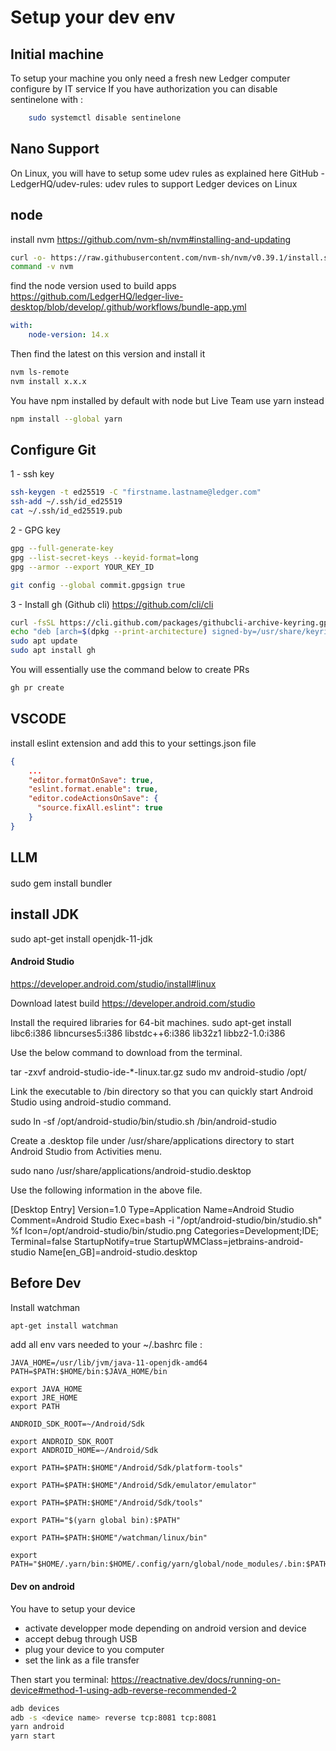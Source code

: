# Setup your dev env

## Initial machine

To setup your machine you only need a fresh new Ledger computer configure by IT service
If you have authorization you can disable sentinelone with :
```bash
    sudo systemctl disable sentinelone
```

## Nano Support
On Linux, you will have to setup some udev rules as explained here GitHub - LedgerHQ/udev-rules: udev rules to support Ledger devices on Linux 


## node
install nvm
https://github.com/nvm-sh/nvm#installing-and-updating
```bash
curl -o- https://raw.githubusercontent.com/nvm-sh/nvm/v0.39.1/install.sh | bash
command -v nvm
```

find the node version used to build apps
https://github.com/LedgerHQ/ledger-live-desktop/blob/develop/.github/workflows/bundle-app.yml
```yml
with:
    node-version: 14.x
```

Then find the latest on this version and install it
```bash
nvm ls-remote
nvm install x.x.x
```

You have npm installed by default with node but Live Team use yarn instead
```bash
npm install --global yarn
```

## Configure Git

1 - ssh key
```bash
ssh-keygen -t ed25519 -C "firstname.lastname@ledger.com"
ssh-add ~/.ssh/id_ed25519
cat ~/.ssh/id_ed25519.pub 
```

2 - GPG key
```bash
gpg --full-generate-key
gpg --list-secret-keys --keyid-format=long
gpg --armor --export YOUR_KEY_ID

git config --global commit.gpgsign true
```

3 - Install gh (Github cli)
https://github.com/cli/cli
```bash
curl -fsSL https://cli.github.com/packages/githubcli-archive-keyring.gpg | sudo dd of=/usr/share/keyrings/githubcli-archive-keyring.gpg
echo "deb [arch=$(dpkg --print-architecture) signed-by=/usr/share/keyrings/githubcli-archive-keyring.gpg] https://cli.github.com/packages stable main" | sudo tee /etc/apt/sources.list.d/github-cli.list > /dev/null
sudo apt update
sudo apt install gh
```

You will essentially use the command below to create PRs
```bash
gh pr create
```

## VSCODE

install eslint extension
and add this to your settings.json file

```json
{
    ...
    "editor.formatOnSave": true,
    "eslint.format.enable": true,
    "editor.codeActionsOnSave": {
      "source.fixAll.eslint": true
    }
}
```

## LLM

#### 
sudo gem install bundler

## install JDK
sudo apt-get install openjdk-11-jdk

#### Android Studio
https://developer.android.com/studio/install#linux

Download latest build
https://developer.android.com/studio

Install the required libraries for 64-bit machines.
sudo apt-get install libc6:i386 libncurses5:i386 libstdc++6:i386 lib32z1 libbz2-1.0:i386

Use the below command to download from the terminal.

tar -zxvf android-studio-ide-*-linux.tar.gz
sudo mv android-studio /opt/

Link the executable to /bin directory so that you can quickly start Android Studio using android-studio command.

sudo ln -sf /opt/android-studio/bin/studio.sh /bin/android-studio

Create a .desktop file under /usr/share/applications directory to start Android Studio from Activities menu.

sudo nano /usr/share/applications/android-studio.desktop

Use the following information in the above file.

[Desktop Entry]
Version=1.0
Type=Application
Name=Android Studio
Comment=Android Studio
Exec=bash -i "/opt/android-studio/bin/studio.sh" %f
Icon=/opt/android-studio/bin/studio.png
Categories=Development;IDE;
Terminal=false
StartupNotify=true
StartupWMClass=jetbrains-android-studio
Name[en_GB]=android-studio.desktop

## Before Dev
Install watchman
```bash
apt-get install watchman
```

add all env vars needed to your ~/.bashrc file :
```
JAVA_HOME=/usr/lib/jvm/java-11-openjdk-amd64
PATH=$PATH:$HOME/bin:$JAVA_HOME/bin

export JAVA_HOME
export JRE_HOME
export PATH

ANDROID_SDK_ROOT=~/Android/Sdk

export ANDROID_SDK_ROOT
export ANDROID_HOME=~/Android/Sdk

export PATH=$PATH:$HOME"/Android/Sdk/platform-tools"

export PATH=$PATH:$HOME"/Android/Sdk/emulator/emulator"

export PATH=$PATH:$HOME"/Android/Sdk/tools"

export PATH="$(yarn global bin):$PATH"

export PATH=$PATH:$HOME"/watchman/linux/bin"

export PATH="$HOME/.yarn/bin:$HOME/.config/yarn/global/node_modules/.bin:$PATH"
```

#### Dev on android

You have to setup your device
- activate developper mode depending on android version and device
- accept debug through USB
- plug your device to you computer
- set the link as a file transfer

Then start you terminal:
https://reactnative.dev/docs/running-on-device#method-1-using-adb-reverse-recommended-2
```bash
adb devices
adb -s <device name> reverse tcp:8081 tcp:8081
yarn android
yarn start
```